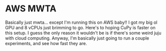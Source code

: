 # AWS MWTA

Basically just mwta... except I'm running this on AWS baby!!  I got my big ol GPU and 8 vCPUs just brimming to go.  Here's to hoping CuPy is faster on this setup.  I guess the only reason it wouldn't be is if there's some weird juju with cloud computing.  Anyway, I'm basically just going to run a couple experiments, and see how fast they are.